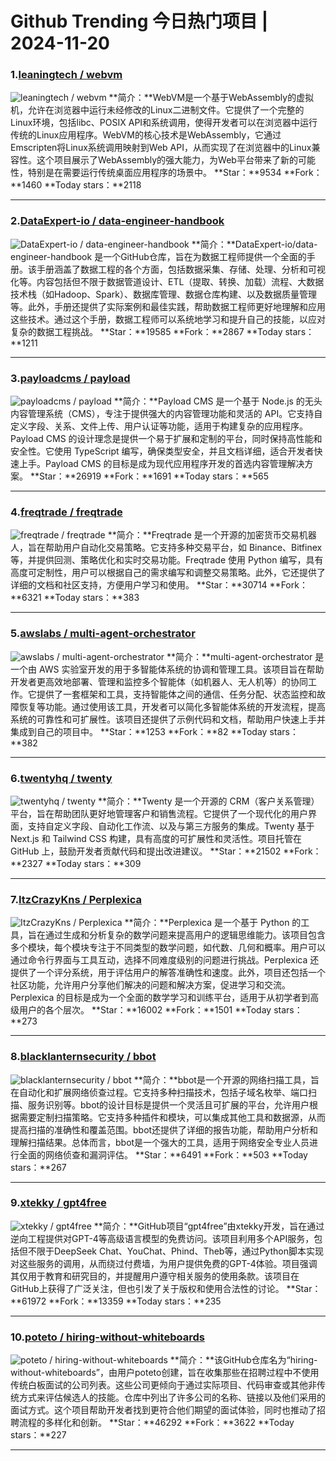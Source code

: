 # Github Trending 今日热门项目 | 2024-11-20
### 1.[leaningtech / webvm](https://github.com/leaningtech/webvm)

![leaningtech / webvm](https://repository-images.githubusercontent.com/454164378/00ded6d6-99da-4861-a71d-59cfa2fcc785)
**简介：**WebVM是一个基于WebAssembly的虚拟机，允许在浏览器中运行未经修改的Linux二进制文件。它提供了一个完整的Linux环境，包括libc、POSIX API和系统调用，使得开发者可以在浏览器中运行传统的Linux应用程序。WebVM的核心技术是WebAssembly，它通过Emscripten将Linux系统调用映射到Web API，从而实现了在浏览器中的Linux兼容性。这个项目展示了WebAssembly的强大能力，为Web平台带来了新的可能性，特别是在需要运行传统桌面应用程序的场景中。
**Star：**9534
**Fork：**1460
**Today stars：**2118

---

### 2.[DataExpert-io / data-engineer-handbook](https://github.com/DataExpert-io/data-engineer-handbook)

![DataExpert-io / data-engineer-handbook](https://opengraph.githubassets.com/80dbdbc604b80a5b7edb7bbc8dd6e3250067f6ed859f400a753075bbc883423c/DataExpert-io/data-engineer-handbook)
**简介：**DataExpert-io/data-engineer-handbook 是一个GitHub仓库，旨在为数据工程师提供一个全面的手册。该手册涵盖了数据工程的各个方面，包括数据采集、存储、处理、分析和可视化等。内容包括但不限于数据管道设计、ETL（提取、转换、加载）流程、大数据技术栈（如Hadoop、Spark）、数据库管理、数据仓库构建、以及数据质量管理等。此外，手册还提供了实际案例和最佳实践，帮助数据工程师更好地理解和应用这些技术。通过这个手册，数据工程师可以系统地学习和提升自己的技能，以应对复杂的数据工程挑战。
**Star：**19585
**Fork：**2867
**Today stars：**1211

---

### 3.[payloadcms / payload](https://github.com/payloadcms/payload)

![payloadcms / payload](https://repository-images.githubusercontent.com/327089870/cad363b3-be67-42cb-95a7-e28818d49a29)
**简介：**Payload CMS 是一个基于 Node.js 的无头内容管理系统（CMS），专注于提供强大的内容管理功能和灵活的 API。它支持自定义字段、关系、文件上传、用户认证等功能，适用于构建复杂的应用程序。Payload CMS 的设计理念是提供一个易于扩展和定制的平台，同时保持高性能和安全性。它使用 TypeScript 编写，确保类型安全，并且文档详细，适合开发者快速上手。Payload CMS 的目标是成为现代应用程序开发的首选内容管理解决方案。
**Star：**26919
**Fork：**1691
**Today stars：**565

---

### 4.[freqtrade / freqtrade](https://github.com/freqtrade/freqtrade)

![freqtrade / freqtrade](https://repository-images.githubusercontent.com/91629816/d6659780-a0e1-11eb-8a38-933cd666cdeb)
**简介：**Freqtrade 是一个开源的加密货币交易机器人，旨在帮助用户自动化交易策略。它支持多种交易平台，如 Binance、Bitfinex 等，并提供回测、策略优化和实时交易功能。Freqtrade 使用 Python 编写，具有高度可定制性，用户可以根据自己的需求编写和调整交易策略。此外，它还提供了详细的文档和社区支持，方便用户学习和使用。
**Star：**30714
**Fork：**6321
**Today stars：**383

---

### 5.[awslabs / multi-agent-orchestrator](https://github.com/awslabs/multi-agent-orchestrator)

![awslabs / multi-agent-orchestrator](https://opengraph.githubassets.com/4767f1ebdd50dce9498556381ccb14cb72469198e8402f39a9d04b3db8c9ab02/awslabs/multi-agent-orchestrator)
**简介：**multi-agent-orchestrator 是一个由 AWS 实验室开发的用于多智能体系统的协调和管理工具。该项目旨在帮助开发者更高效地部署、管理和监控多个智能体（如机器人、无人机等）的协同工作。它提供了一套框架和工具，支持智能体之间的通信、任务分配、状态监控和故障恢复等功能。通过使用该工具，开发者可以简化多智能体系统的开发流程，提高系统的可靠性和可扩展性。该项目还提供了示例代码和文档，帮助用户快速上手并集成到自己的项目中。
**Star：**1253
**Fork：**82
**Today stars：**382

---

### 6.[twentyhq / twenty](https://github.com/twentyhq/twenty)

![twentyhq / twenty](https://repository-images.githubusercontent.com/572984571/ef151ee9-3060-418b-bf88-cb689ab78c7b)
**简介：**Twenty 是一个开源的 CRM（客户关系管理）平台，旨在帮助团队更好地管理客户和销售流程。它提供了一个现代化的用户界面，支持自定义字段、自动化工作流、以及与第三方服务的集成。Twenty 基于 Next.js 和 Tailwind CSS 构建，具有高度的可扩展性和灵活性。项目托管在 GitHub 上，鼓励开发者贡献代码和提出改进建议。
**Star：**21502
**Fork：**2327
**Today stars：**309

---

### 7.[ItzCrazyKns / Perplexica](https://github.com/ItzCrazyKns/Perplexica)

![ItzCrazyKns / Perplexica](https://repository-images.githubusercontent.com/784181462/17e6c91a-a490-42ca-8e32-26e376f63a06)
**简介：**Perplexica 是一个基于 Python 的工具，旨在通过生成和分析复杂的数学问题来提高用户的逻辑思维能力。该项目包含多个模块，每个模块专注于不同类型的数学问题，如代数、几何和概率。用户可以通过命令行界面与工具互动，选择不同难度级别的问题进行挑战。Perplexica 还提供了一个评分系统，用于评估用户的解答准确性和速度。此外，项目还包括一个社区功能，允许用户分享他们解决的问题和解决方案，促进学习和交流。Perplexica 的目标是成为一个全面的数学学习和训练平台，适用于从初学者到高级用户的各个层次。
**Star：**16002
**Fork：**1501
**Today stars：**273

---

### 8.[blacklanternsecurity / bbot](https://github.com/blacklanternsecurity/bbot)

![blacklanternsecurity / bbot](https://opengraph.githubassets.com/f6920bdfddf46835a47a68fea98c9b6cc0f4b0ecb00ff26a2c4b7a0b94f578c5/blacklanternsecurity/bbot)
**简介：**bbot是一个开源的网络扫描工具，旨在自动化和扩展网络侦查过程。它支持多种扫描技术，包括子域名枚举、端口扫描、服务识别等。bbot的设计目标是提供一个灵活且可扩展的平台，允许用户根据需要定制扫描策略。它支持多种插件和模块，可以集成其他工具和数据源，从而提高扫描的准确性和覆盖范围。bbot还提供了详细的报告功能，帮助用户分析和理解扫描结果。总体而言，bbot是一个强大的工具，适用于网络安全专业人员进行全面的网络侦查和漏洞评估。
**Star：**6491
**Fork：**503
**Today stars：**267

---

### 9.[xtekky / gpt4free](https://github.com/xtekky/gpt4free)

![xtekky / gpt4free](https://repository-images.githubusercontent.com/620936652/91a636f9-cfdc-4237-bbba-460ee7bb899a)
**简介：**GitHub项目“gpt4free”由xtekky开发，旨在通过逆向工程提供对GPT-4等高级语言模型的免费访问。该项目利用多个API服务，包括但不限于DeepSeek Chat、YouChat、Phind、Theb等，通过Python脚本实现对这些服务的调用，从而绕过付费墙，为用户提供免费的GPT-4体验。项目强调其仅用于教育和研究目的，并提醒用户遵守相关服务的使用条款。该项目在GitHub上获得了广泛关注，但也引发了关于版权和使用合法性的讨论。
**Star：**61972
**Fork：**13359
**Today stars：**235

---

### 10.[poteto / hiring-without-whiteboards](https://github.com/poteto/hiring-without-whiteboards)

![poteto / hiring-without-whiteboards](https://opengraph.githubassets.com/44debf050ab06b7d545b721097dd6aff575569a0cab67276572ee1fd08bcab4a/poteto/hiring-without-whiteboards)
**简介：**该GitHub仓库名为“hiring-without-whiteboards”，由用户poteto创建，旨在收集那些在招聘过程中不使用传统白板面试的公司列表。这些公司更倾向于通过实际项目、代码审查或其他非传统方式来评估候选人的技能。仓库中列出了许多公司的名称、链接以及他们采用的面试方式。这个项目帮助开发者找到更符合他们期望的面试体验，同时也推动了招聘流程的多样化和创新。
**Star：**46292
**Fork：**3622
**Today stars：**227

---


